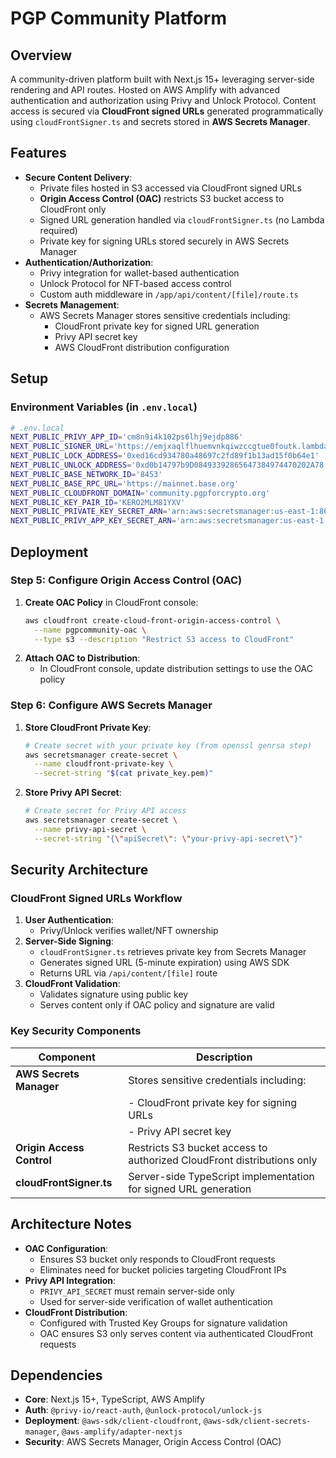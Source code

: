 # PGP Community Platform

## Overview
A community-driven platform built with Next.js 15+ leveraging server-side rendering and API routes. Hosted on AWS Amplify with advanced authentication and authorization using Privy and Unlock Protocol. Content access is secured via **CloudFront signed URLs** generated programmatically using `cloudFrontSigner.ts` and secrets stored in **AWS Secrets Manager**.

## Features
- **Secure Content Delivery**: 
  - Private files hosted in S3 accessed via CloudFront signed URLs
  - **Origin Access Control (OAC)** restricts S3 bucket access to CloudFront only
  - Signed URL generation handled via `cloudFrontSigner.ts` (no Lambda required)
  - Private key for signing URLs stored securely in AWS Secrets Manager
- **Authentication/Authorization**:
  - Privy integration for wallet-based authentication
  - Unlock Protocol for NFT-based access control
  - Custom auth middleware in `/app/api/content/[file]/route.ts`
- **Secrets Management**:
  - AWS Secrets Manager stores sensitive credentials including:
    - CloudFront private key for signed URL generation
    - Privy API secret key
    - AWS CloudFront distribution configuration

## Setup
### Environment Variables (in `.env.local`)
```bash
# .env.local
NEXT_PUBLIC_PRIVY_APP_ID='cm8n9i4k102ps6lhj9ejdp886'
NEXT_PUBLIC_SIGNER_URL='https://emjxaqlflhuemvnkqiwzccgtue0foutk.lambda-url.us-east-1.on.aws/'
NEXT_PUBLIC_LOCK_ADDRESS='0xed16cd934780a48697c2fd89f1b13ad15f0b64e1'
NEXT_PUBLIC_UNLOCK_ADDRESS='0xd0b14797b9D08493392865647384974470202A78'
NEXT_PUBLIC_BASE_NETWORK_ID='8453'
NEXT_PUBLIC_BASE_RPC_URL='https://mainnet.base.org'
NEXT_PUBLIC_CLOUDFRONT_DOMAIN='community.pgpforcrypto.org'
NEXT_PUBLIC_KEY_PAIR_ID='KERO2MLM81YXV'
NEXT_PUBLIC_PRIVATE_KEY_SECRET_ARN='arn:aws:secretsmanager:us-east-1:860091316962:secret:pgpcommunity_pk-4s9DKg'
NEXT_PUBLIC_PRIVY_APP_KEY_SECRET_ARN='arn:aws:secretsmanager:us-east-1:860091316962:secret:pgpcommunity_privy_pk-rFg8ye'
```

## Deployment
### Step 5: Configure Origin Access Control (OAC)
1. **Create OAC Policy** in CloudFront console:
   ```bash
   aws cloudfront create-cloud-front-origin-access-control \
     --name pgpcommunity-oac \
     --type s3 --description "Restrict S3 access to CloudFront"
   ```
2. **Attach OAC to Distribution**:
   - In CloudFront console, update distribution settings to use the OAC policy

### Step 6: Configure AWS Secrets Manager
1. **Store CloudFront Private Key**:
   ```bash
   # Create secret with your private key (from openssl genrsa step)
   aws secretsmanager create-secret \
     --name cloudfront-private-key \
     --secret-string "$(cat private_key.pem)"
   ```
2. **Store Privy API Secret**:
   ```bash
   # Create secret for Privy API access
   aws secretsmanager create-secret \
     --name privy-api-secret \
     --secret-string "{\"apiSecret\": \"your-privy-api-secret\"}"
   ```

## Security Architecture
### CloudFront Signed URLs Workflow
1. **User Authentication**: 
   - Privy/Unlock verifies wallet/NFT ownership
2. **Server-Side Signing**:
   - `cloudFrontSigner.ts` retrieves private key from Secrets Manager
   - Generates signed URL (5-minute expiration) using AWS SDK
   - Returns URL via `/api/content/[file]` route
3. **CloudFront Validation**:
   - Validates signature using public key
   - Serves content only if OAC policy and signature are valid

### Key Security Components
| Component              | Description                                                                 |
|------------------------|-----------------------------------------------------------------------------|
| **AWS Secrets Manager** | Stores sensitive credentials including:                                    |
|                        | - CloudFront private key for signing URLs                                  |
|                        | - Privy API secret key                                                     |
| **Origin Access Control** | Restricts S3 bucket access to authorized CloudFront distributions only     |
| **cloudFrontSigner.ts** | Server-side TypeScript implementation for signed URL generation            |

## Architecture Notes
- **OAC Configuration**:
  - Ensures S3 bucket only responds to CloudFront requests
  - Eliminates need for bucket policies targeting CloudFront IPs
- **Privy API Integration**:
  - `PRIVY_API_SECRET` must remain server-side only
  - Used for server-side verification of wallet authentication
- **CloudFront Distribution**:
  - Configured with Trusted Key Groups for signature validation
  - OAC ensures S3 only serves content via authenticated CloudFront requests

## Dependencies
- **Core**: Next.js 15+, TypeScript, AWS Amplify
- **Auth**: `@privy-io/react-auth`, `@unlock-protocol/unlock-js`
- **Deployment**: `@aws-sdk/client-cloudfront`, `@aws-sdk/client-secrets-manager`, `@aws-amplify/adapter-nextjs`
- **Security**: AWS Secrets Manager, Origin Access Control (OAC)

